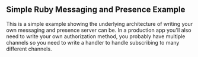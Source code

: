 ## Simple Ruby Messaging and Presence Example


This is a simple example showing the underlying architecture of writing your own messaging and presence server can be. In a production app you'll also need to write your own authorization method, you probably have multiple channels so you need to write a handler to handle subscribing to many different channels.
